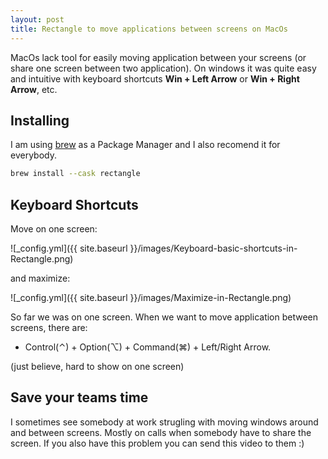 ```yaml
---
layout: post
title: Rectangle to move applications between screens on MacOs
---
```


MacOs lack tool for easily moving application between your screens (or share one screen between two application). On windows it was quite easy and intuitive with keyboard shortcuts **Win + Left Arrow** or **Win + Right Arrow**, etc.

## Installing

I am using [brew](https://brew.sh/) as a Package Manager and I also recomend it for everybody.

``` sh
brew install --cask rectangle
```

[//]: # "After installing you need to..."


## Keyboard Shortcuts

Move on one screen:

![_config.yml]({{ site.baseurl }}/images/Keyboard-basic-shortcuts-in-Rectangle.png)

and maximize:

![_config.yml]({{ site.baseurl }}/images/Maximize-in-Rectangle.png)

So far we was on one screen. When we want to move application between screens, there are:

- Control(⌃) + Option(⌥) + Command(⌘) + Left/Right Arrow.

(just believe, hard to show on one screen)

## Save your teams time

I sometimes see somebody at work strugling with moving windows around and between screens. Mostly on calls when somebody have to share the screen. If you also have this problem you can send this video to them :)

[//]: # "move on my screen"

[//]: # "move to corners"
